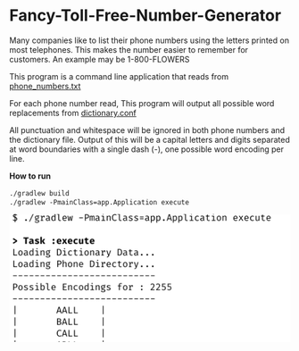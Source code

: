 # Fancy-Toll-Free-Number-Generator

Many companies like to list their phone numbers using the letters printed on most
telephones. This makes the number easier to remember for customers. An example
may be 1-800-FLOWERS

This program is a command line application that reads from [phone_numbers.txt](src/main/resources/phone-numbers.txt) 

For each phone number read, This program will output all possible word
replacements from [dictionary.conf](src/main/resources/dictionary/dictionary.conf)

All punctuation and whitespace will be ignored in both phone numbers and the
dictionary file. Output of this will be a capital letters and digits separated at word boundaries with a single dash (-),
one possible word encoding per line. 

**How to run**

 ```
./gradlew build
./gradlew -PmainClass=app.Application execute
```

![Sample Output](output.png)
